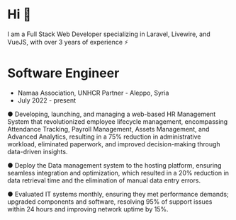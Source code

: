 # Hi 👋
I am a Full Stack Web Developer specializing in Laravel, Livewire, and VueJS, with over 3 years of experience ⚡

# Software Engineer
- Namaa Association, UNHCR Partner - Aleppo, Syria
- July 2022  - present

● Developing, launching, and managing a web-based HR Management System that revolutionized employee lifecycle management, encompassing Attendance Tracking, Payroll Management, Assets Management, and Advanced Analytics, resulting in a 75% reduction in administrative workload, eliminated paperwork, and improved decision-making through data-driven insights.

● Deploy the Data management system to the hosting platform, ensuring seamless integration and optimization, which resulted in a 20% reduction in data retrieval time and the elimination of manual data entry errors.

● Evaluated IT systems monthly, ensuring they met performance demands; upgraded components and software, resolving 95% of support issues within 24 hours and improving network uptime by 15%.

<!--
**amralsaleeh/amralsaleeh** is a ✨ _special_ ✨ repository because its `README.md` (this file) appears on your GitHub profile.

Here are some ideas to get you started:

- 🔭 I’m currently working on ...
- 🌱 I’m currently learning ...
- 👯 I’m looking to collaborate on ...
- 🤔 I’m looking for help with ...
- 💬 Ask me about ...
- 📫 How to reach me: ...
- 😄 Pronouns: ...
- ⚡ Fun fact: ...
-->
